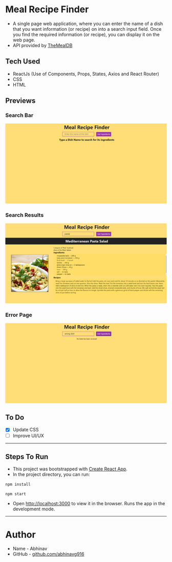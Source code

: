 # Meal Recipe Finder
- A single page web application, where you can enter the name of a dish that you want information  (or recipe) on into a search input field. Once you find the required information (or recipe), you can display it on the web page.
- API provided by [TheMealDB](https://www.themealdb.com/)

## Tech Used
- ReactJs (Use of Components, Props, States, Axios and React Router)
- CSS
- HTML

## Previews
### Search Bar
![Search Bar](https://github.com/abhinavg916/dish-recipe-finder/blob/master/Search%20Bar.png)
### Search Results 
![Search Results](https://github.com/abhinavg916/dish-recipe-finder/blob/master/Search%20Result.png)
### Error Page
![Error Page](https://github.com/abhinavg916/dish-recipe-finder/blob/master/Error%20Page.png)

## To Do
* [x] Update CSS
* [ ] Improve UI/UX

---

## Steps To Run
- This project was bootstrapped with [Create React App](https://github.com/facebook/create-react-app).
- In the project directory, you can run:
```
npm install
```
```
npm start
```
- Open [http://localhost:3000](http://localhost:3000) to view it in the browser. Runs the app in the development mode.

---

# Author
* Name - Abhinav
* GitHub - [github.com/abhinavg916](https://github.com/abhinavg916)
